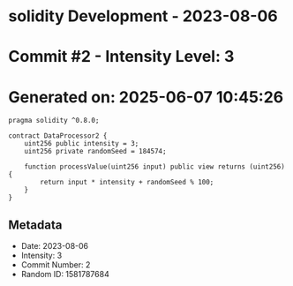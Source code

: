 ﻿# solidity Development - 2023-08-06
# Commit #2 - Intensity Level: 3
# Generated on: 2025-06-07 10:45:26
```solidity
pragma solidity ^0.8.0;

contract DataProcessor2 {
    uint256 public intensity = 3;
    uint256 private randomSeed = 184574;

    function processValue(uint256 input) public view returns (uint256) {
        return input * intensity + randomSeed % 100;
    }
}
```
## Metadata
- Date: 2023-08-06
- Intensity: 3
- Commit Number: 2
- Random ID: 1581787684
